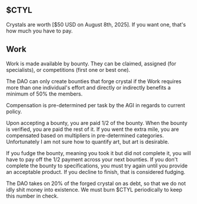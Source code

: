 ## $CTYL
Crystals are worth [$50 USD on August 8th, 2025]. If you want one, that's how much you have to pay.

## Work
Work is made available by bounty. They can be claimed, assigned (for specialists), or competitions (first one or best one).

The DAO can only create bounties that forge crystal if the Work requires more than one individual's effort and directly or indirectly benefits a minimum of 50% the members.

Compensation is pre-determined per task by the AGI in regards to current policy.

Upon accepting a bounty, you are paid 1/2 of the bounty.
When the bounty is verified, you are paid the rest of it.
If you went the extra mile, you are compensated based on multipliers in pre-determined categories.
Unfortunately I am not sure how to quantify art, but art is desirable.

If you fudge the bounty, meaning you took it but did not complete it, you will have to pay off the 1/2 payment across your next bounties.
If you don't complete the bounty to specifications, you must try again until you provide an acceptable product. If you decline to finish, that is considered fudging.

The DAO takes on 20% of the forged crystal on as debt, so that we do not idly shit money into existence. We must burn $CTYL periodically to keep this number in check.

